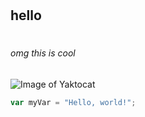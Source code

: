 # <h2>hello <h2>
# <h6>omg this is cool <h6>
<alt text>![Image of Yaktocat](https://octodex.github.com/images/yaktocat.png)
``` javascript
var myVar = "Hello, world!";
```
